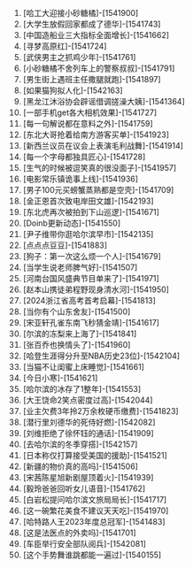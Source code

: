 
1. [哈工大迎接小砂糖橘]-[1541900]
1. [大学生放假回家都成了德华]-[1541743]
1. [中国造船业三大指标全面增长]-[1541662]
1. [寻梦高原红]-[1541724]
1. [武侠男主之抓鸡少年]-[1541761]
1. [小砂糖橘不舍列车上的警察叔叔]-[1541791]
1. [男生街上遇班主任撒腿就跑]-[1541897]
1. [如果猫狗拟人化]-[1542163]
1. [黑龙江沐浴协会辟谣借调搓澡大姨]-[1541364]
1. [一部手机get各大相机效果]-[1541727]
1. [每一句解说都在意料之外]-[1541759]
1. [东北大哥抢着给南方游客买单]-[1541923]
1. [新西兰议员在议会上表演毛利战舞]-[1541914]
1. [每一个字母都独具匠心]-[1541728]
1. [生气的时候被逗笑真的很没面子]-[1541957]
1. [电影常乐镇诡事上线]-[1541936]
1. [男子100元买螃蟹蒸熟都是空壳]-[1541709]
1. [金正恩首次致电岸田文雄]-[1542193]
1. [东北虎再次被拍到下山巡逻]-[1541671]
1. [Doinb更新动态]-[1541550]
1. [尹子维带你逛哈尔滨早市]-[1542135]
1. [点点点豆豆]-[1541883]
1. [狗子：第一次这么烦一个人]-[1541679]
1. [当学生说老师脾气好]-[1541507]
1. [河南台国风盛典节目单来了]-[1541971]
1. [赵本山携徒弟程野现身清水河]-[1541950]
1. [2024浙江省高考首考启幕]-[1541813]
1. [当你有个山东舍友]-[1541500]
1. [宋亚轩孔雀东南飞秒猜金靖]-[1541617]
1. [尔滨的冻梨来上海了]-[1541841]
1. [张百乔也换情头了]-[1541960]
1. [哈登生涯得分升至NBA历史23位]-[1542104]
1. [当猫不让闺蜜上床睡觉]-[1541661]
1. [今日小寒]-[1541621]
1. [哈尔滨的冰存了1整年]-[1541553]
1. [大王饶命2笑点密度过高]-[1542044]
1. [业主欠费3年拎2万余枚硬币缴费]-[1541823]
1. [潜行里刘德华的死侍好燃]-[1542082]
1. [刘维拒绝了徐怀钰的通话]-[1541909]
1. [去哈尔滨的冬季穿搭]-[1542157]
1. [日本称仅打算接受美国的援助]-[1541521]
1. [新疆的物价真的高吗]-[1541506]
1. [宋茜陈星旭新剧屋顶着火]-[1541939]
1. [毅玲爸爸回听女儿语音]-[1541762]
1. [白岩松提问哈尔滨文旅局局长]-[1541717]
1. [这一碗繁花美食不建议天天吃]-[1541970]
1. [哈特路人王2023年度总冠军]-[1541483]
1. [这是法医点的外卖吗]-[1541701]
1. [车臣举行安全部队阅兵]-[1542081]
1. [这个手势舞谁跳都能一遍过]-[1540155]